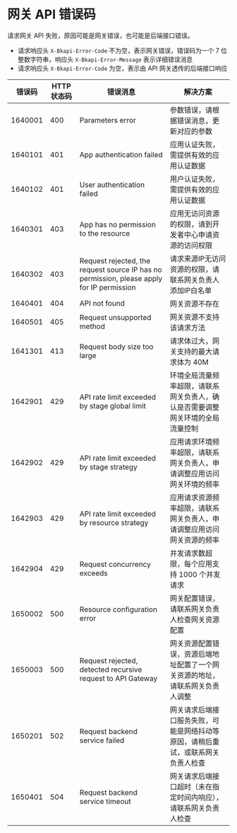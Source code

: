 # 网关 API 错误码

请求网关 API 失败，原因可能是网关错误，也可能是后端接口错误。
- 请求响应头 `X-Bkapi-Error-Code` 不为空，表示网关错误，错误码为一个 7 位整数字符串，响应头 `X-Bkapi-Error-Message` 表示详细错误消息
- 请求响应头 `X-Bkapi-Error-Code` 为空，表示由 API 网关透传的后端接口响应


| 错误码 | HTTP 状态码 | 错误消息 | 解决方案 |
| ------ | ----------- | -------- | -------- |
| 1640001 | 400 | Parameters error | 参数错误，请根据错误消息，更新对应的参数 |
| 1640101 | 401 | App authentication failed | 应用认证失败，需提供有效的应用认证数据 |
| 1640102 | 401 | User authentication failed | 用户认证失败，需提供有效的应用认证数据 |
| 1640301 | 403 | App has no permission to the resource | 应用无访问资源的权限，请到开发者中心申请资源的访问权限 |
| 1640302 | 403 | Request rejected, the request source IP has no permission, please apply for IP permission | 请求来源IP无访问资源的权限，请联系网关负责人添加IP白名单 |
| 1640401 | 404 | API not found | 网关资源不存在 |
| 1640501 | 405 | Request unsupported method | 网关资源不支持该请求方法 | 
| 1641301 | 413 | Request body size too large | 请求体过大，网关支持的最大请求体为 40M |
| 1642901 | 429 | API rate limit exceeded by stage global limit | 环境全局流量频率超限，请联系网关负责人，确认是否需要调整网关环境的全局流量控制 |
| 1642902 | 429 | API rate limit exceeded by stage strategy | 应用请求环境频率超限，请联系网关负责人，申请调整应用访问网关环境的频率 |
| 1642903 | 429 | API rate limit exceeded by resource strategy | 应用请求资源频率超限，请联系网关负责人，申请调整应用访问网关资源的频率 |
| 1642904 | 429 | Request concurrency exceeds | 并发请求数超限，每个应用支持 1000 个并发请求 |
| 1650002 | 500 | Resource configuration error | 网关配置错误，请联系网关负责人检查网关资源配置 |
| 1650003 | 500 | Request rejected, detected recursive request to API Gateway | 网关资源配置错误，资源后端地址配置了一个网关资源的地址，请联系网关负责人调整 |
| 1650201 | 502 | Request backend service failed | 网关请求后端接口服务失败，可能是网络抖动等原因，请稍后重试，或联系网关负责人检查 |
| 1650401 | 504 | Request backend service timeout | 网关请求后端接口超时（未在指定时间内响应），请联系网关负责人检查 |
